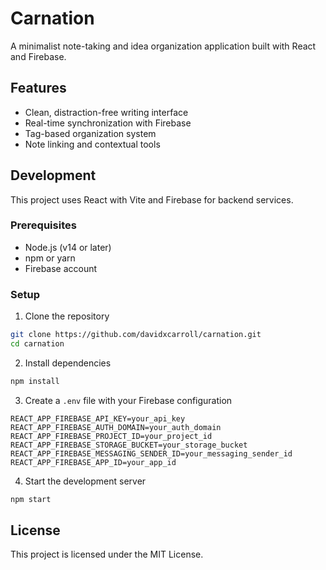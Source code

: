 # Carnation

A minimalist note-taking and idea organization application built with React and Firebase.

## Features

- Clean, distraction-free writing interface
- Real-time synchronization with Firebase
- Tag-based organization system
- Note linking and contextual tools

## Development

This project uses React with Vite and Firebase for backend services.

### Prerequisites

- Node.js (v14 or later)
- npm or yarn
- Firebase account

### Setup

1. Clone the repository
```bash
git clone https://github.com/davidxcarroll/carnation.git
cd carnation
```

2. Install dependencies
```bash
npm install
```

3. Create a `.env` file with your Firebase configuration
```
REACT_APP_FIREBASE_API_KEY=your_api_key
REACT_APP_FIREBASE_AUTH_DOMAIN=your_auth_domain
REACT_APP_FIREBASE_PROJECT_ID=your_project_id
REACT_APP_FIREBASE_STORAGE_BUCKET=your_storage_bucket
REACT_APP_FIREBASE_MESSAGING_SENDER_ID=your_messaging_sender_id
REACT_APP_FIREBASE_APP_ID=your_app_id
```

4. Start the development server
```bash
npm start
```

## License

This project is licensed under the MIT License.
